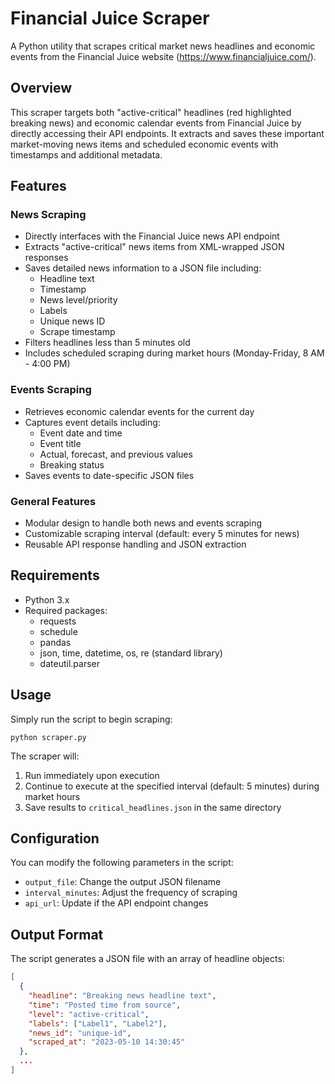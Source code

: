 # Financial Juice Scraper

A Python utility that scrapes critical market news headlines and economic events from the Financial Juice website (https://www.financialjuice.com/).

## Overview

This scraper targets both "active-critical" headlines (red highlighted breaking news) and economic calendar events from Financial Juice by directly accessing their API endpoints. It extracts and saves these important market-moving news items and scheduled economic events with timestamps and additional metadata.

## Features

### News Scraping
- Directly interfaces with the Financial Juice news API endpoint
- Extracts "active-critical" news items from XML-wrapped JSON responses
- Saves detailed news information to a JSON file including:
  - Headline text
  - Timestamp
  - News level/priority
  - Labels
  - Unique news ID
  - Scrape timestamp
- Filters headlines less than 5 minutes old
- Includes scheduled scraping during market hours (Monday-Friday, 8 AM - 4:00 PM)

### Events Scraping
- Retrieves economic calendar events for the current day
- Captures event details including:
  - Event date and time
  - Event title
  - Actual, forecast, and previous values
  - Breaking status
- Saves events to date-specific JSON files

### General Features
- Modular design to handle both news and events scraping
- Customizable scraping interval (default: every 5 minutes for news)
- Reusable API response handling and JSON extraction

## Requirements

- Python 3.x
- Required packages:
  - requests
  - schedule
  - pandas
  - json, time, datetime, os, re (standard library)
  - dateutil.parser

## Usage

Simply run the script to begin scraping:

```
python scraper.py
```

The scraper will:
1. Run immediately upon execution
2. Continue to execute at the specified interval (default: 5 minutes) during market hours
3. Save results to `critical_headlines.json` in the same directory

## Configuration

You can modify the following parameters in the script:
- `output_file`: Change the output JSON filename
- `interval_minutes`: Adjust the frequency of scraping
- `api_url`: Update if the API endpoint changes

## Output Format

The script generates a JSON file with an array of headline objects:

```json
[
  {
    "headline": "Breaking news headline text",
    "time": "Posted time from source",
    "level": "active-critical",
    "labels": ["Label1", "Label2"],
    "news_id": "unique-id",
    "scraped_at": "2023-05-10 14:30:45"
  },
  ...
]
``` 
